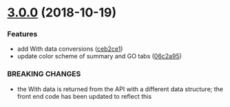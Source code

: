 # [3.0.0](https://github.com/dictyBase/Genomepage/compare/2.0.0...3.0.0) (2018-10-19)


### Features

* add With data conversions ([ceb2ce1](https://github.com/dictyBase/Genomepage/commit/ceb2ce1))
* update color scheme of summary and GO tabs ([06c2a95](https://github.com/dictyBase/Genomepage/commit/06c2a95))


### BREAKING CHANGES

* the With data is returned from the API with a different data structure; the front
end code has been updated to reflect this
